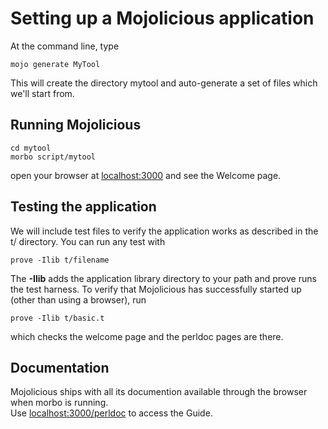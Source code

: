 # Setting up a Mojolicious application

At the command line, type

	mojo generate MyTool

This will create the directory mytool and auto-generate a set of files which
we'll start from.

## Running Mojolicious

	cd mytool
	morbo script/mytool

open your browser at 
[localhost:3000](http://localhost:3000) 
and see the Welcome page.

## Testing the application

We will include test files to verify the application works as described
in the t/ directory.  You can run any test with

	prove -Ilib t/filename

The **-Ilib** adds the application library directory to your path and prove
runs the test harness.  To verify that Mojolicious has successfully 
started up (other than using a browser), run

	prove -Ilib t/basic.t

which checks the welcome page and the perldoc pages are there.

## Documentation

Mojolicious ships with all its documention available through the browser
when morbo is running.  
Use 
[localhost:3000/perldoc](http://localhost:3000/perldoc "Mojolicious Guides") 
to access the Guide.
